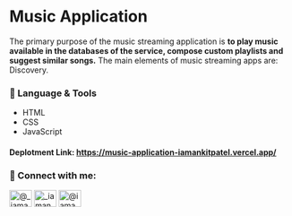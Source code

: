 # Music Application

<p>The primary purpose of the music streaming application is <b>to play music available in the databases of the service, compose custom playlists and suggest similar songs.</b> The main elements of music streaming apps are: Discovery.</p>

<h3>🚀 Language & Tools</h3>
<ul>
<li>HTML</li>
<li>CSS</li>
<li>JavaScript</li>
</ul>

<h4>Deplotment Link: <a href="https://music-application-iamankitpatel.vercel.app/">https://music-application-iamankitpatel.vercel.app/</a></h4>

<h3 align="left">🔗 Connect with me:</h3>
<p align="left">
<a href="https://twitter.com/@_iamankitpatel" target="blank"><img align="center" src="https://raw.githubusercontent.com/rahuldkjain/github-profile-readme-generator/master/src/images/icons/Social/twitter.svg" alt="@_iamankitpatel" height="30" width="40" /></a>
<a href="https://instagram.com/_iamankitpatel" target="blank"><img align="center" src="https://raw.githubusercontent.com/rahuldkjain/github-profile-readme-generator/master/src/images/icons/Social/instagram.svg" alt="_iamankitpatel" height="30" width="40" /></a>
<a href="https://www.hackerearth.com/@iamankitpatel" target="blank"><img align="center" src="https://raw.githubusercontent.com/rahuldkjain/github-profile-readme-generator/master/src/images/icons/Social/hackerearth.svg" alt="@iamankitpatel" height="30" width="40" /></a>
</p>
